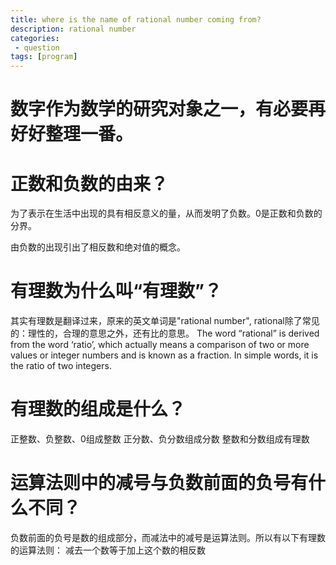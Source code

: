 ```yaml
---
title: where is the name of rational number coming from?
description: rational number
categories:
 - question
tags: [program]
---
```

# 数字作为数学的研究对象之一，有必要再好好整理一番。
# 正数和负数的由来？
为了表示在生活中出现的具有相反意义的量，从而发明了负数。0是正数和负数的分界。

由负数的出现引出了相反数和绝对值的概念。
# 有理数为什么叫“有理数”？
其实有理数是翻译过来，原来的英文单词是"rational number", rational除了常见的：理性的，合理的意思之外，还有比的意思。
The word “rational” is derived from the word ‘ratio’, which actually means a comparison of two or more values or integer numbers and is known as a fraction. In simple words, it is the ratio of two integers.

# 有理数的组成是什么？
正整数、负整数、0组成整数
正分数、负分数组成分数
整数和分数组成有理数


# 运算法则中的减号与负数前面的负号有什么不同？
负数前面的负号是数的组成部分，而减法中的减号是运算法则。所以有以下有理数的运算法则：
减去一个数等于加上这个数的相反数




